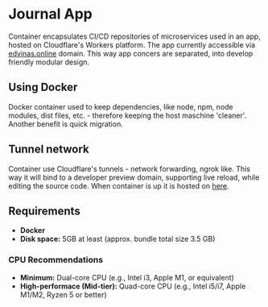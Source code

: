 # Journal App

Container encapsulates CI/CD repositories of microservices used in an app, hosted on Cloudflare's Workers platform.
The app currently accessible via [edvinas.online](https://journal.edvinas.online/) domain.
This way app concers are separated, into develop friendly modular design.

## Using Docker

Docker container used to keep dependencies, like node, npm, node modules, dist files, etc. - therefore keeping the host maschine 'cleaner'.
Another benefit is quick migration. 

## Tunnel network

Container use Cloudflare's tunnels - network forwarding, ngrok like.
This way it will bind to a developer preview domain, supporting live reload, while editing the source code.
When container is up it is hosted on [here](https://dev.edvinas.online).

## Requirements

- **Docker**
- **Disk space:** 5GB at least (approx. bundle total size 3.5 GB)

### CPU Recommendations

- **Minimum:** Dual-core CPU (e.g., Intel i3, Apple M1, or equivalent)
- **High-performace (Mid-tier):** Quad-core CPU (e.g., Intel i5/i7, Apple M1/M2, Ryzen 5 or better)

